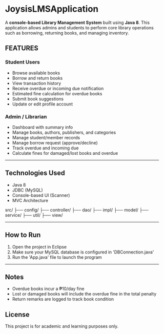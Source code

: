 # JoysisLMSApplication

A **console-based Library Management System** built using **Java 8**.
This application allows admins and students to perform core library operations such as borrowing, returning books, and managing inventory.


## FEATURES

### Student Users
- Browse available books
- Borrow and return books
- View transaction history
- Receive overdue or incoming due notification
- Estimated fine calculation for overdue books
- Submit book suggestions
- Update or edit profile account

### Admin / Librarian
- Dashboard with summary info
- Manage books, authors, publishers, and categories
- Manage student/member records
- Manage borrow request (approve/decline)
- Track overdue and incoming due 
- Calculate fines for damaged/lost books and overdue 

---

## Technologies Used
- Java 8
- JDBC (MySQL)
- Console-based UI (Scanner)
- MVC Architecture

src/
├── config/
├── controller/
├── dao/
	├── impl/
├── model/
├── service/
├── util/
├── view/


---

## How to Run
1. Open the project in Eclipse
2. Make sure your MySQL database is configured in 'DBConnection.java'
3. Run the 'App.java' file to launch the program

---

## Notes
- Overdue books incur a ₱10/day fine
- Lost or damaged books will include the overdue fine in the total penalty
- Return remarks are logged to track book condition

## License
This project is for academic and learning purposes only.
